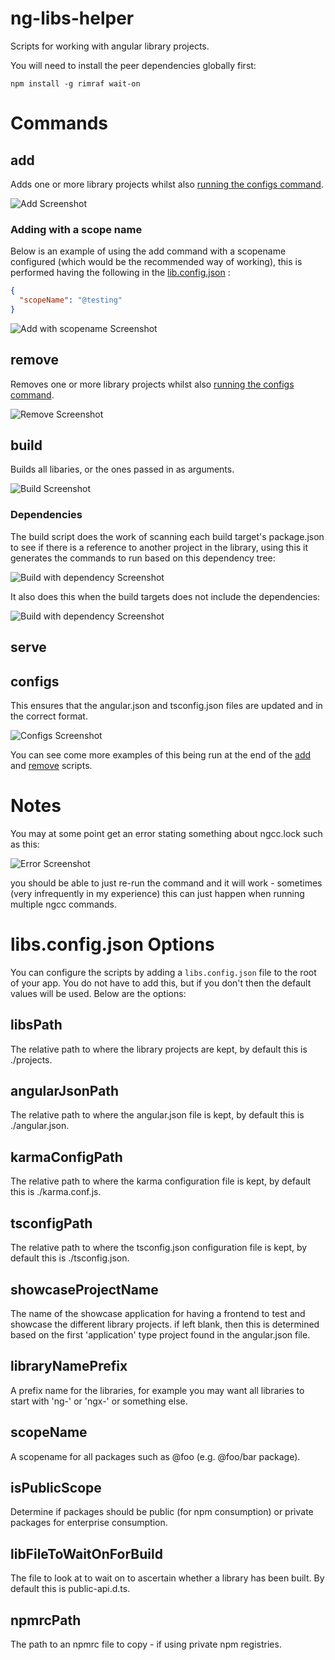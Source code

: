 # ng-libs-helper
Scripts for working with angular library projects.

You will need to install the peer dependencies globally first:

```
npm install -g rimraf wait-on
```

# Commands
## add
Adds one or more library projects whilst also [running the configs command](#configs).

![Add Screenshot](./screenshots/add.PNG)

### Adding with a scope name
Below is an example of using the add command with a scopename configured (which would be the recommended way of working),
this is performed having the following in the [lib.config.json](#libsconfigjson-options) :

```json
{
  "scopeName": "@testing"
}
```

![Add with scopename Screenshot](./screenshots/add_with_scope.PNG)

## remove
Removes one or more library projects whilst also [running the configs command](#configs).

![Remove Screenshot](./screenshots/remove.PNG)

## build
Builds all libaries, or the ones passed in as arguments.

![Build Screenshot](./screenshots/build.PNG)

### Dependencies
The build script does the work of scanning each build target's package.json to see if there is a reference to another project in the library, using this it generates the commands to run based on this dependency tree:

![Build with dependency Screenshot](./screenshots/build_dependencies_building.PNG)

It also does this when the build targets does not include the dependencies:

![Build with dependency Screenshot](./screenshots/build_dependencies_will_build.PNG)

## serve

## configs
This ensures that the angular.json and tsconfig.json files are updated and in the correct format.

![Configs Screenshot](./screenshots/configs.PNG)

You can see come more examples of this being run at the end of the [add](#add) and [remove](#remove) scripts.

# Notes
You may at some point get an error stating something about ngcc.lock such as this:

![Error Screenshot](./screenshots/build_error.PNG)

you should be able to just re-run the command and it will work - sometimes (very infrequently in my experience) this can just happen when running multiple ngcc commands.


# libs.config.json Options
You can configure the scripts by adding a `libs.config.json` file to the root of your app.
You do not have to add this, but if you don't then the default values will be used.
Below are the options:

## libsPath
The relative path to where the library projects are kept, by default this is ./projects.

## angularJsonPath
The relative path to where the angular.json file is kept, by default this is ./angular.json.

## karmaConfigPath
The relative path to where the karma configuration file is kept, by default this is ./karma.conf.js.

## tsconfigPath
The relative path to where the tsconfig.json configuration file is kept, by default this is ./tsconfig.json.

## showcaseProjectName
The name of the showcase application for having a frontend to test and showcase the different library projects.
if left blank, then this is determined based on the first 'application' type project found in the angular.json file.

## libraryNamePrefix
A prefix name for the libraries, for example you may want all libraries to start with 'ng-' or 'ngx-' or something else.

## scopeName
A scopename for all packages such as @foo (e.g. @foo/bar package).

## isPublicScope
Determine if packages should be public (for npm consumption) or private packages for enterprise consumption.

## libFileToWaitOnForBuild
The file to look at to wait on to ascertain whether a library has been built. By default this is public-api.d.ts.

## npmrcPath
The path to an npmrc file to copy - if using private npm registries.